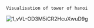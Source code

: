 `Visualisation of tower of hanoi`

![1_vVL-OD3M5iCR2HcuXwuD9g](https://github.com/utk2103/Learning_python/assets/118432516/d6137376-3be9-4b87-a644-486e39e02aed)
